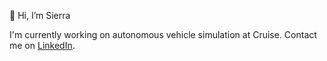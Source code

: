 👋 Hi, I’m Sierra

I'm currently working on autonomous vehicle simulation at Cruise. Contact me on [LinkedIn](https://www.linkedin.com/in/sierrageg/).


<!---
sierracodes/sierracodes is a ✨ special ✨ repository because its `README.md` (this file) appears on your GitHub profile.
You can click the Preview link to take a look at your changes.
--->
